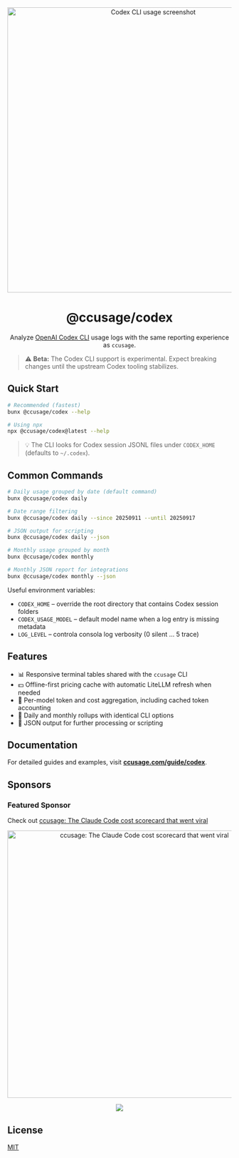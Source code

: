 <div align="center">
  <img src="https://cdn.jsdelivr.net/gh/ryoppippi/ccusage@main/docs/public/codex-cli.jpeg" alt="Codex CLI usage screenshot" width="640">
  <h1>@ccusage/codex</h1>
  <p>Analyze <a href="https://github.com/openai/codex">OpenAI Codex CLI</a> usage logs with the same reporting experience as <code>ccusage</code>.</p>
</div>

> ⚠️ <strong>Beta:</strong> The Codex CLI support is experimental. Expect breaking changes until the upstream Codex tooling stabilizes.

## Quick Start

```bash
# Recommended (fastest)
bunx @ccusage/codex --help

# Using npx
npx @ccusage/codex@latest --help
```

> 💡 The CLI looks for Codex session JSONL files under `CODEX_HOME` (defaults to `~/.codex`).

## Common Commands

```bash
# Daily usage grouped by date (default command)
bunx @ccusage/codex daily

# Date range filtering
bunx @ccusage/codex daily --since 20250911 --until 20250917

# JSON output for scripting
bunx @ccusage/codex daily --json

# Monthly usage grouped by month
bunx @ccusage/codex monthly

# Monthly JSON report for integrations
bunx @ccusage/codex monthly --json
```

Useful environment variables:

- `CODEX_HOME` – override the root directory that contains Codex session folders
- `CODEX_USAGE_MODEL` – default model name when a log entry is missing metadata
- `LOG_LEVEL` – controla consola log verbosity (0 silent … 5 trace)

## Features

- 📊 Responsive terminal tables shared with the `ccusage` CLI
- 💵 Offline-first pricing cache with automatic LiteLLM refresh when needed
- 🤖 Per-model token and cost aggregation, including cached token accounting
- 📅 Daily and monthly rollups with identical CLI options
- 📄 JSON output for further processing or scripting

## Documentation

For detailed guides and examples, visit **[ccusage.com/guide/codex](https://ccusage.com/guide/codex/)**.

## Sponsors

### Featured Sponsor

Check out [ccusage: The Claude Code cost scorecard that went viral](https://www.youtube.com/watch?v=Ak6qpQ5qdgk)

<p align="center">
    <a href="https://www.youtube.com/watch?v=Ak6qpQ5qdgk">
        <img src="https://cdn.jsdelivr.net/gh/ryoppippi/ccusage@main/docs/public/ccusage_thumbnail.png" alt="ccusage: The Claude Code cost scorecard that went viral" width="600">
    </a>
</p>

<p align="center">
    <a href="https://github.com/sponsors/ryoppippi">
        <img src="https://cdn.jsdelivr.net/gh/ryoppippi/sponsors@main/sponsors.svg">
    </a>
</p>

## License

[MIT](../../LICENSE)

